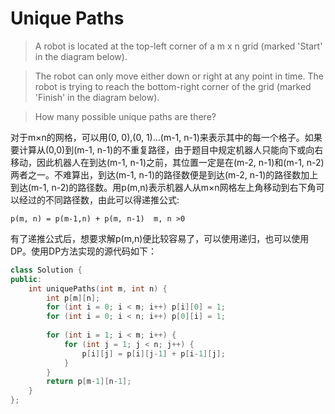Unique Paths
=========
> A robot is located at the top-left corner of a m x n grid (marked 'Start' in the diagram below).

> The robot can only move either down or right at any point in time. The robot is trying to reach the bottom-right corner of the grid (marked 'Finish' in the diagram below).

> How many possible unique paths are there?

对于m×n的网格，可以用(0, 0),(0, 1)...(m-1, n-1)来表示其中的每一个格子。如果要计算从(0,0)到(m-1, n-1)的不重复路径，由于题目中规定机器人只能向下或向右移动，因此机器人在到达(m-1, n-1)之前，其位置一定是在(m-2, n-1)和(m-1, n-2)两者之一。不难算出，到达(m-1, n-1)的路径数便是到达(m-2, n-1)的路径数加上到达(m-1, n-2)的路径数。用p(m,n)表示机器人从m×n网格左上角移动到右下角可以经过的不同路径数，由此可以得递推公式:  

    p(m, n) = p(m-1,n) + p(m, n-1)  m, n >0

有了递推公式后，想要求解p(m,n)便比较容易了，可以使用递归，也可以使用DP。使用DP方法实现的源代码如下：

```cpp
class Solution {
public:
    int uniquePaths(int m, int n) {
        int p[m][n];
        for (int i = 0; i < m; i++) p[i][0] = 1;
        for (int i = 0; i < n; i++) p[0][i] = 1;
        
        for (int i = 1; i < m; i++) {
            for (int j = 1; j < n; j++) {
                p[i][j] = p[i][j-1] + p[i-1][j];
            }
        }
        return p[m-1][n-1];
    }
};
```
